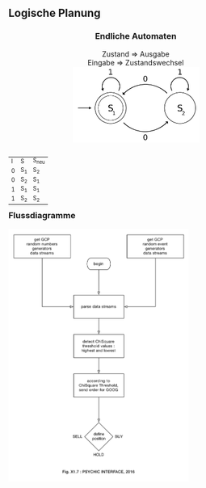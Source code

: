 ## Logische Planung
<div class="column-left" align="center">
<h3>Endliche Automaten</h3>

Zustand => Ausgabe  
Eingabe => Zustandswechsel  
![](images/logic_fsm.png)  
<table align="left" style="font-size:.8em; line-height:1em;">
<tbody>
<tr >
<td>I</td>
<td>S</td>
<td>S<sub>neu</sub></td>
</tr>
<tr>
<td>0</td>
<td>S<sub>1</sub></td>
<td>S<sub>2</sub></td>
</tr>
<tr>
<td>0</td>
<td>S<sub>2</sub></td>
<td>S<sub>1</sub></td>
</tr>
<tr>
<td>1</td>
<td>S<sub>1</sub></td>
<td>S<sub>1</sub></td>
</tr>
<tr>
<td>1</td>
<td>S<sub>2</sub></td>
<td>S<sub>2</sub></td>
</tr>
</tbody>
</table>



</div>

<div class="column-right">
<h3>Flussdiagramme</h3>
<img src="images/flussdiagramm.png" height="500px"> 
</div>


